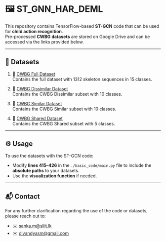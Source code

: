 # 🖼️ ST_GNN_HAR_DEML

This repository contains TensorFlow-based **ST-GCN** code that can be used for **child action recognition**.  
Pre-processed **CWBG datasets** are stored on Google Drive and can be accessed via the links provided below.

---

## 📂 Datasets

1. 📁 [CWBG Full Dataset](https://drive.google.com/drive/folders/1T9kgWkrNlrPm_eKbY3NfBXsGVLDdBPt-?usp=share_link)  
   Contains the full dataset with 1312 skeleton sequences in 15 classes.

2. 📁 [CWBG Dissimilar Dataset](https://drive.google.com/drive/folders/1TwUnf5G_4IhLIh04Q1vb-JGPt1G5Hfby?usp=share_link)  
   Contains the CWBG Dissimilar subset with 10 classes.

3. 📁 [CWBG Similar Dataset](https://drive.google.com/drive/folders/1RUymfektG0jyCCpRr5Mdw-eWt2Pcxzzt?usp=share_link)  
   Contains the CWBG Similar subset with 10 classes.

4. 📁 [CWBG Shared Dataset](https://drive.google.com/drive/folders/1RMKR7cxV7BTCTjUTBSTAhxwXscBHeFFB?usp=share_link)  
   Contains the CWBG Shared subset with 5 classes.

---

## ⚙️ Usage

To use the datasets with the ST-GCN code:

- Modify **lines 415–426** in the `./basic_code/main.py` file to include the **absolute paths** to your datasets.
- Use the **visualization function** if needed.

---

## 📬 Contact

For any further clarification regarding the use of the code or datasets, please reach out to:

- ✉️ sanka.m@sliit.lk  
- ✉️ divandyasm@gmail.com
